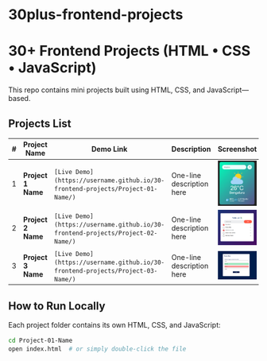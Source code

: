 # 30plus-frontend-projects
# 30+ Frontend Projects (HTML • CSS • JavaScript)

This repo contains mini projects built using HTML, CSS, and JavaScript—based.


##  Projects List

| #  | Project Name        | Demo Link                                                                 | Description                   | Screenshot                              |
|----|---------------------|---------------------------------------------------------------------------|-------------------------------|-----------------------------------------|
| 1  | **Project 1 Name**  | `[Live Demo](https://username.github.io/30-frontend-projects/Project-01-Name/)` | One-line description here     | ![Project 1](assets/project-01.png)     |
| 2  | **Project 2 Name**  | `[Live Demo](https://username.github.io/30-frontend-projects/Project-02-Name/)` | One-line description here     | ![Project 2](assets/project-02.png)     |
| 3  | **Project 3 Name**  | `[Live Demo](https://username.github.io/30-frontend-projects/Project-03-Name/)` | One-line description here     | ![Project 3](assets/project-03.png)     |



##  How to Run Locally

Each project folder contains its own HTML, CSS, and JavaScript:

```bash
cd Project-01-Name
open index.html  # or simply double-click the file
